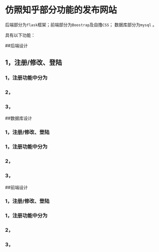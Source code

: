 # 仿照知乎部分功能的发布网站
后端部分为`flask`框架；前端部分为`Boostrap`及自撸`CSS`； 数据库部分为`mysql` 。


具有以下功能：

##后端设计
## 1，注册/修改、登陆
### 1，注册功能中分为
### 2，
### 3，

##数据库设计
### 1，注册/修改、登陆
### 1，注册功能中分为
### 2，
### 3，

##前端设计
### 1，注册/修改、登陆
### 1，注册功能中分为
### 2，
### 3，
